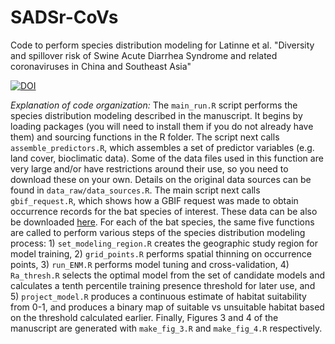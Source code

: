 # SADSr-CoVs
Code to perform species distribution modeling for Latinne et al. "Diversity and spillover risk of Swine Acute Diarrhea Syndrome and related coronaviruses in China and Southeast Asia"

[![DOI](https://zenodo.org/badge/891018976.svg)](https://doi.org/10.5281/zenodo.14188368)

*Explanation of code organization:*
The `main_run.R` script performs the species distribution modeling described in 
the manuscript. It begins by loading packages (you will need to install them if 
you do not already have them) and sourcing functions in the R folder. The script 
next calls `assemble_predictors.R`, which assembles a set of predictor variables
(e.g. land cover, bioclimatic data). Some of the data files used in this 
function are very large and/or have restrictions around their use, so you need 
to download these on your own. Details on the original data sources can be found 
in `data_raw/data_sources.R`. The main script next calls `gbif_request.R`, which 
shows how a GBIF request was made to obtain occurrence records for the bat 
species of interest. These data can be also be downloaded 
[here](https://doi.org/10.15468/dl.5xmk3k). For each of the bat species, the 
same five functions are called to perform various steps of the species 
distribution modeling process: 1) `set_modeling_region.R` creates the geographic
study region for model training, 2) `grid_points.R` performs spatial thinning on 
occurrence points, 3) `run_ENM.R` performs model tuning and cross-validation, 4) 
`Ra_thresh.R` selects the optimal model from the set of candidate models and 
calculates a tenth percentile training presence threshold for later use, and 5) 
`project_model.R` produces a continuous estimate of habitat suitability from 
0-1, and produces a binary map of suitable vs unsuitable habitat based on the 
threshold calculated earlier. Finally, Figures 3 and 4 of the manuscript are 
generated with `make_fig_3.R` and `make_fig_4.R` respectively.
